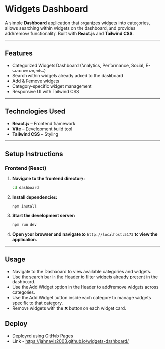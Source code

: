 # Widgets Dashboard

A simple **Dashboard** application that organizes widgets into categories, allows searching within widgets on the dashboard, and provides add/remove functionality. Built with **React.js** and **Tailwind CSS**.

---

## Features

- Categorized Widgets Dashboard (Analytics, Performance, Social, E-commerce, etc.)
- Search within widgets already added to the dashboard
- Add & Remove widgets
- Category-specific widget management
- Responsive UI with Tailwind CSS

---

## Technologies Used

- **React.js** – Frontend framework  
- **Vite** – Development build tool  
- **Tailwind CSS** – Styling  

---

## Setup Instructions

### Frontend (React)

1. **Navigate to the frontend directory:**
   ```bash
   cd dashboard
   ```

2. **Install dependencies:**
   ```bash
   npm install
   ```

3. **Start the development server:**
   ```bash
   npm run dev
   ```

4. **Open your browser and navigate to** `http://localhost:5173` **to view the application.**

---

## Usage

- Navigate to the Dashboard to view available categories and widgets.
- Use the search bar in the Header to filter widgets already present in the dashboard.
- Use the Add Widget option in the Header to add/remove widgets across categories.
- Use the Add Widget button inside each category to manage widgets specific to that category.
- Remove widgets with the ❌ button on each widget card.

## Deploy
- Deployed using GitHub Pages
- Link - https://jahnavis2003.github.io/widgets-dashboard/

